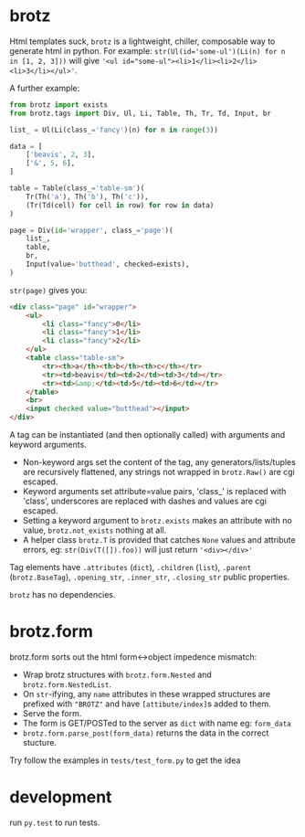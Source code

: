 # brotz

Html templates suck, `brotz` is a lightweight, chiller, composable way to generate html in python.
For example: `str(Ul(id='some-ul')(Li(n) for n in [1, 2, 3]))` will give `'<ul id="some-ul"><li>1</li><li>2</li><li>3</li></ul>'`.

A further example:

```python
from brotz import exists
from brotz.tags import Div, Ul, Li, Table, Th, Tr, Td, Input, br

list_ = Ul(Li(class_='fancy')(n) for n in range(3))

data = [
    ['beavis', 2, 3],
    ['&', 5, 6],
]

table = Table(class_='table-sm')(
    Tr(Th('a'), Th('b'), Th('c')),
    (Tr(Td(cell) for cell in row) for row in data)
)

page = Div(id='wrapper', class_='page')(
    list_,
    table,
    br,
    Input(value='butthead', checked=exists),
)
```

`str(page)` gives you:

```html
<div class="page" id="wrapper">
    <ul>
        <li class="fancy">0</li>
        <li class="fancy">1</li>
        <li class="fancy">2</li>
    </ul>
    <table class="table-sm">
        <tr><th>a</th><th>b</th><th>c</th></tr>
        <tr><td>beavis</td><td>2</td><td>3</td></tr>
        <tr><td>&amp;</td><td>5</td><td>6</td></tr>
    </table>
    <br>
    <input checked value="butthead"></input>
</div>
```

A tag can be instantiated (and then optionally called) with arguments and keyword arguments. 
- Non-keyword args set the content of the tag, any generators/lists/tuples are recursively flattened, any strings not wrapped in `brotz.Raw()` are cgi escaped.
- Keyword arguments set attribute=value pairs, 'class_' is replaced with 'class', underscores are replaced with dashes and values are cgi escaped.
- Setting a keyword argument to `brotz.exists` makes an attribute with no value, `brotz.not_exists` nothing at all.
- A helper class `brotz.T` is provided that catches `None` values and attribute errors, eg: `str(Div(T([]).foo))` will just return `'<div></div>'`

Tag elements have `.attributes` (`dict`), `.children` (`list`), `.parent` (`brotz.BaseTag`), `.opening_str`, `.inner_str`, `.closing_str` public properties.

`brotz` has no dependencies.

# brotz.form

brotz.form sorts out the html form<->object impedence mismatch:
- Wrap brotz structures with `brotz.form.Nested` and `brotz.form.NestedList`.
- On `str`-ifying, any `name` attributes in these wrapped structures are prefixed with `"BROTZ"` and have `[attibute/index]`s added to them.
- Serve the form.
- The form is GET/POSTed to the server as `dict` with name eg: `form_data`
- `brotz.form.parse_post(form_data)` returns the data in the correct stucture.

Try follow the examples in `tests/test_form.py` to get the idea

# development

run `py.test` to run tests.
